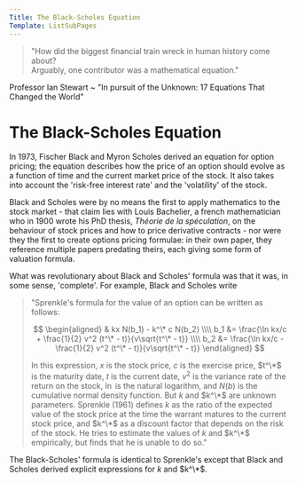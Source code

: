 ```yaml
---
Title: The Black-Scholes Equation
Template: ListSubPages
---
```


> "How did the biggest financial train wreck in human history come about?  
> Arguably, one contributor was a mathematical equation."  

Professor Ian Stewart ~ "In pursuit of the Unknown: 17 Equations That Changed the World"
     
# The Black-Scholes Equation

In 1973, Fischer Black and Myron Scholes derived an equation for option pricing; the equation describes how the price of an option should evolve as a function of time and the current market price of the stock. It also takes into account the 'risk-free interest rate' and the 'volatility' of the stock.

Black and Scholes were by no means the first to apply mathematics to the stock market - that claim lies with Louis Bachelier, a french mathematician who in 1900 wrote his PhD thesis, *Théorie de la spéculation*, on the behaviour of stock prices and how to price derivative contracts - nor were they the first to create options pricing formulae: in their own paper, they reference multiple papers predating theirs, each giving some form of valuation formula.

What was revolutionary about Black and Scholes' formula was that it was, in some sense, 'complete'. For example, Black and Scholes write
> "Sprenkle's formula for the value of an option can be written as follows:
>
> $$ \begin{aligned}
> & kx N(b_1) - k^\* c N(b_2) \\\\
> b_1 &= \frac{\ln kx/c + \frac{1}{2} v^2 (t^\* - t)}{v\sqrt{t^\* - t}} \\\\
> b_2 &= \frac{\ln kx/c - \frac{1}{2} v^2 (t^\* - t)}{v\sqrt{t^\* - t}}
> \end{aligned} $$
> 
> In this expression, $x$ is the stock price, $c$ is the exercise price, $t^\*$ is the maturity date, $t$ is the current date, $v^2$ is the variance rate of the return on the stock, $\ln$ is the natural logarithm, and $N(b)$ is the cumulative normal density function. But $k$ and $k^\*$ are unknown parameters. Sprenkle (1961) defines $k$ as the ratio of the expected value of the stock price at the time the warrant matures to the current stock price, and $k^\*$ as a discount factor that depends on the risk of the stock. He tries to estimate the values of $k$ and $k^\*$ empirically, but finds that he is unable to do so."

The Black-Scholes' formula is identical to Sprenkle's except that Black and Scholes derived explicit expressions for $k$ and $k^\*$.
